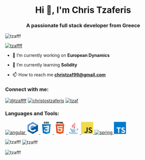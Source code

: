 

<h1 align="center">Hi 👋, I'm Chris Tzaferis</h1>
<h3 align="center">A passionate full stack developer from Greece</h3>


<p align="left"> <img src="https://komarev.com/ghpvc/?username=tzafff&label=Profile%20views&color=0e75b6&style=flat" alt="tzafff" /> </p>

<p align="left"> <a href="https://twitter.com/tzaffff" target="blank"><img src="https://img.shields.io/twitter/follow/tzaffff?logo=twitter&style=for-the-badge" alt="tzaffff" /></a> </p>

- 🔭 I’m currently working on **European Dynamics**

- 🌱 I’m currently learning **Solidity**

- 📫 How to reach me **christzaf99@gmail.com**

<h3 align="left">Connect with me:</h3>
<p align="left">
<a href="https://twitter.com/tzaffff" target="blank"><img align="center" src="https://raw.githubusercontent.com/rahuldkjain/github-profile-readme-generator/master/src/images/icons/Social/twitter.svg" alt="@tzaffff" height="30" width="40" /></a>
<a href="https://linkedin.com/in/christostzaferis" target="blank"><img align="center" src="https://raw.githubusercontent.com/rahuldkjain/github-profile-readme-generator/master/src/images/icons/Social/linked-in-alt.svg" alt="christostzaferis" height="30" width="40" /></a>
<a href="https://www.leetcode.com/tzaf" target="blank"><img align="center" src="https://raw.githubusercontent.com/rahuldkjain/github-profile-readme-generator/master/src/images/icons/Social/leet-code.svg" alt="tzaf" height="30" width="40" /></a>
</p>

<h3 align="left">Languages and Tools:</h3>
<p align="left"> <a href="https://angular.io" target="_blank" rel="noreferrer"> <img src="https://angular.io/assets/images/logos/angular/angular.svg" alt="angular" width="40" height="40"/> </a> <a href="https://www.cprogramming.com/" target="_blank" rel="noreferrer"> <img src="https://raw.githubusercontent.com/devicons/devicon/master/icons/c/c-original.svg" alt="c" width="40" height="40"/> </a> <a href="https://www.w3schools.com/css/" target="_blank" rel="noreferrer"> <img src="https://raw.githubusercontent.com/devicons/devicon/master/icons/css3/css3-original-wordmark.svg" alt="css3" width="40" height="40"/> </a> <a href="https://www.w3.org/html/" target="_blank" rel="noreferrer"> <img src="https://raw.githubusercontent.com/devicons/devicon/master/icons/html5/html5-original-wordmark.svg" alt="html5" width="40" height="40"/> </a> <a href="https://www.java.com" target="_blank" rel="noreferrer"> <img src="https://raw.githubusercontent.com/devicons/devicon/master/icons/java/java-original.svg" alt="java" width="40" height="40"/> </a> <a href="https://developer.mozilla.org/en-US/docs/Web/JavaScript" target="_blank" rel="noreferrer"> <img src="https://raw.githubusercontent.com/devicons/devicon/master/icons/javascript/javascript-original.svg" alt="javascript" width="40" height="40"/> </a> <a href="https://spring.io/" target="_blank" rel="noreferrer"> <img src="https://www.vectorlogo.zone/logos/springio/springio-icon.svg" alt="spring" width="40" height="40"/> </a> <a href="https://www.typescriptlang.org/" target="_blank" rel="noreferrer"> <img src="https://raw.githubusercontent.com/devicons/devicon/master/icons/typescript/typescript-original.svg" alt="typescript" width="40" height="40"/> </a> </p>

<p><img align="left" src="https://github-readme-stats.vercel.app/api/top-langs?username=tzafff&show_icons=true&locale=en&layout=compact" alt="tzafff" /></p>

<p>&nbsp;<img align="center" src="https://github-readme-stats.vercel.app/api?username=tzafff&show_icons=true&locale=en" alt="tzafff" /></p>

<p><img align="center" src="https://github-readme-streak-stats.herokuapp.com/?user=tzafff&" alt="tzafff" /></p>
